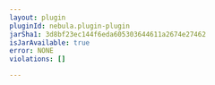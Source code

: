 ```yaml
---
layout: plugin
pluginId: nebula.plugin-plugin
jarSha1: 3d8bf23ec144f6eda605303644611a2674e27462
isJarAvailable: true
error: NONE
violations: []

---
```

